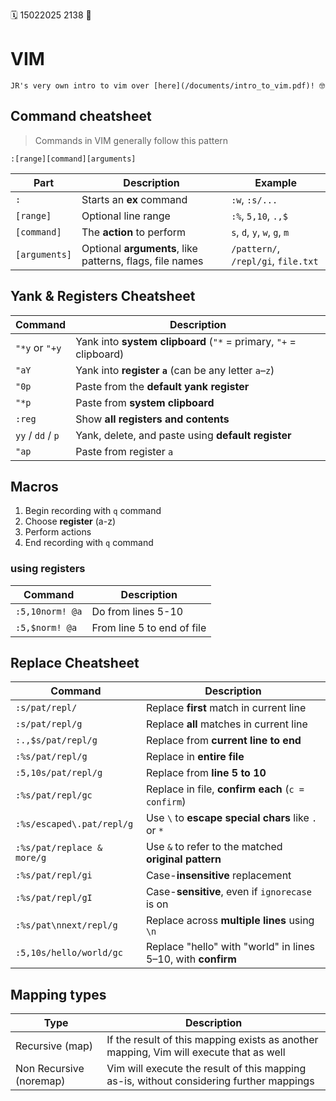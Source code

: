 🗓️ 15022025 2138
📎

# VIM

```ad-note
JR's very own intro to vim over [here](/documents/intro_to_vim.pdf)! 🤓
```

## Command cheatsheet
> Commands in VIM generally follow this pattern

```
:[range][command][arguments]
```

| Part          | Description                                              | Example                             |
| ------------- | -------------------------------------------------------- | ----------------------------------- |
| `:`           | Starts an **ex** command                                 | `:w`, `:s/...`                      |
| `[range]`     | Optional line range                                      | `:%`, `5,10`, `.,$`                 |
| `[command]`   | The **action** to perform                                | `s`, `d`, `y`, `w`, `g`, `m`        |
| `[arguments]` | Optional **arguments**, like patterns, flags, file names | `/pattern/`, `/repl/gi`, `file.txt` |

## Yank & Registers Cheatsheet

| Command           | Description                                                       |
| ----------------- | ----------------------------------------------------------------- |
| `"*y` or `"+y`    | Yank into **system clipboard** (`"*` = primary, `"+` = clipboard) |
| `"aY`             | Yank into **register `a`** (can be any letter `a`–`z`)            |
| `"0p`             | Paste from the **default yank register**                          |
| `"*p`             | Paste from **system clipboard**                                   |
| `:reg`            | Show **all registers and contents**                               |
| `yy` / `dd` / `p` | Yank, delete, and paste using **default register**                |
| `"ap`             | Paste from register `a`                                           |

## Macros

1. Begin recording with `q` command
2. Choose **register** (a-z)
3. Perform actions
4. End recording with `q` command

### using registers

| Command         | Description                |
| --------------- | -------------------------- |
| `:5,10norm! @a` | Do from lines 5-10         |
| `:5,$norm! @a`  | From line 5 to end of file |

## Replace Cheatsheet

| Command                    | Description                                                  |
| -------------------------- | ------------------------------------------------------------ |
| `:s/pat/repl/`             | Replace **first** match in current line                      |
| `:s/pat/repl/g`            | Replace **all** matches in current line                      |
| `:.,$s/pat/repl/g`         | Replace from **current line to end**                         |
| `:%s/pat/repl/g`           | Replace in **entire file**                                   |
| `:5,10s/pat/repl/g`        | Replace from **line 5 to 10**                                |
| `:%s/pat/repl/gc`          | Replace in file, **confirm each** (`c = confirm`)            |
| `:%s/escaped\.pat/repl/g`  | Use `\` to **escape special chars** like `.` or `*`          |
| `:%s/pat/replace & more/g` | Use `&` to refer to the matched **original pattern**         |
| `:%s/pat/repl/gi`          | Case-**insensitive** replacement                             |
| `:%s/pat/repl/gI`          | Case-**sensitive**, even if `ignorecase` is on               |
| `:%s/pat\nnext/repl/g`     | Replace across **multiple lines** using `\n`                 |
| `:5,10s/hello/world/gc`    | Replace "hello" with "world" in lines 5–10, with **confirm** |
## Mapping types

| Type                    | Description                                                                             |
| ----------------------- | --------------------------------------------------------------------------------------- |
| Recursive (map)         | If the result of this mapping exists as another mapping, Vim will execute that as well  |
| Non Recursive (noremap) | Vim will execute the result of this mapping as-is, without considering further mappings |
